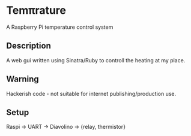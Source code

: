 # Temπrature

A Raspberry Pi temperature control system

## Description

A web gui written using Sinatra/Ruby to controll the heating at my place.

## Warning

Hackerish code - not suitable for internet publishing/production use.

## Setup

Raspi -> UART -> Diavolino -> {relay, thermistor}
